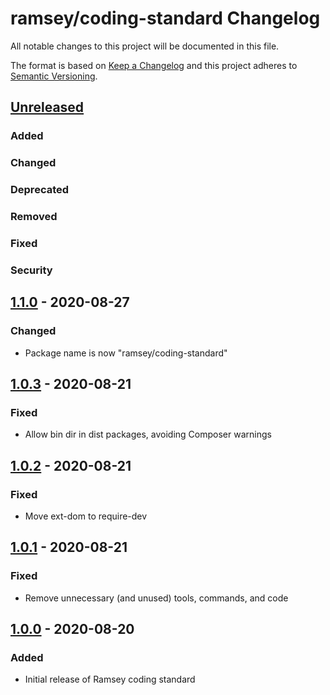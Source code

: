 # ramsey/coding-standard Changelog

All notable changes to this project will be documented in this file.

The format is based on [Keep a Changelog](http://keepachangelog.com/en/1.0.0/)
and this project adheres to [Semantic Versioning](http://semver.org/spec/v2.0.0.html).


## [Unreleased]

### Added

### Changed

### Deprecated

### Removed

### Fixed

### Security


## [1.1.0] - 2020-08-27

### Changed

* Package name is now "ramsey/coding-standard"


## [1.0.3] - 2020-08-21

### Fixed

* Allow bin dir in dist packages, avoiding Composer warnings


## [1.0.2] - 2020-08-21

### Fixed

* Move ext-dom to require-dev


## [1.0.1] - 2020-08-21

### Fixed

* Remove unnecessary (and unused) tools, commands, and code


## [1.0.0] - 2020-08-20

### Added

* Initial release of Ramsey coding standard


[Unreleased]: https://github.com/ramsey/coding-standard/compare/1.1.0...HEAD
[1.1.0]: https://github.com/ramsey/coding-standard/compare/1.0.3...1.1.0
[1.0.3]: https://github.com/ramsey/coding-standard/compare/1.0.2...1.0.3
[1.0.2]: https://github.com/ramsey/coding-standard/compare/1.0.1...1.0.2
[1.0.1]: https://github.com/ramsey/coding-standard/compare/1.0.0...1.0.1
[1.0.0]: https://github.com/ramsey/coding-standard/commits/1.0.0
